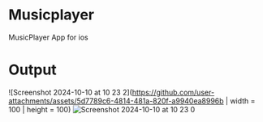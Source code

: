 # Musicplayer
MusicPlayer App for ios

# Output 

![Screenshot 2024-10-10 at 10 23 2](https://github.com/user-attachments/assets/5d7789c6-4814-481a-820f-a9940ea8996b | width = 100 | height = 100)
![Screenshot 2024-10-10 at 10 23 0](https://github.com/user-attachments/assets/c00e0130-06b3-44aa-9b31-8a3398d4a80f)
